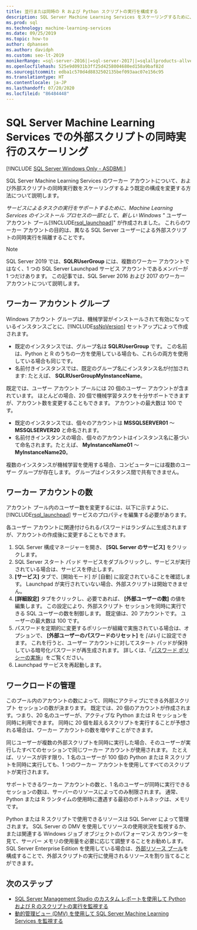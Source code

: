 ```yaml
---
title: 並行または同時の R および Python スクリプトの実行を構成する
description: SQL Server Machine Learning Services をスケーリングするために、ユーザー アカウント プールで R および Python スクリプトの並列または同時実行を構成します。
ms.prod: sql
ms.technology: machine-learning-services
ms.date: 09/25/2019
ms.topic: how-to
author: dphansen
ms.author: davidph
ms.custom: seo-lt-2019
monikerRange: =sql-server-2016||=sql-server-2017||=sqlallproducts-allversions
ms.openlocfilehash: 525e9d0931b3ff25d4258004680ed158a9baf82d
ms.sourcegitcommit: edba1c570d4d8832502135bef093aac07e156c95
ms.translationtype: HT
ms.contentlocale: ja-JP
ms.lasthandoff: 07/20/2020
ms.locfileid: "86484448"
---
```

# <a name="scale-concurrent-execution-of-external-scripts-in-sql-server-machine-learning-services"></a>SQL Server Machine Learning Services での外部スクリプトの同時実行のスケーリング
[!INCLUDE [SQL Server Windows Only - ASDBMI ](../../includes/applies-to-version/sql-windows-only-asdbmi.md)]

SQL Server Machine Learning Services のワーカー アカウントについて、および外部スクリプトの同時実行数をスケーリングするよう既定の構成を変更する方法について説明します。

*サービスによるタスクの実行をサポートするために、Machine Learning Services のインストール プロセスの一部として、新しい Windows "* ユーザー アカウント プール[!INCLUDE[rsql_launchpad](../../includes/rsql-launchpad-md.md)]" が作成されました。 これらのワーカー アカウントの目的は、異なる SQL Server ユーザーによる外部スクリプトの同時実行を隔離することです。

> [!Note]
> SQL Server 2019 では、**SQLRUserGroup** には、複数のワーカー アカウントではなく、1 つの SQL Server Launchpad サービス アカウントであるメンバーが 1 つだけあります。 この記事では、SQL Server 2016 および 2017 のワーカー アカウントについて説明します。

## <a name="worker-account-group"></a>ワーカー アカウント グループ

Windows アカウント グループは、機械学習がインストールされて有効になっているインスタンスごとに、[!INCLUDE[ssNoVersion](../../includes/ssnoversion-md.md)] セットアップによって作成されます。

- 既定のインスタンスでは、グループ名は **SQLRUserGroup** です。 この名前は、Python と R のうちの一方を使用している場合も、これらの両方を使用している場合も同じです。
- 名前付きインスタンスでは、既定のグループ名にインスタンス名が付加されます: たとえば、 **SQLRUserGroupMyInstanceName**。

既定では、ユーザー アカウント プールには 20 個のユーザー アカウントが含まれています。 ほとんどの場合、20 個で機械学習タスクを十分サポートできますが、アカウント数を変更することもできます。 アカウントの最大数は 100 です。

- 既定のインスタンスでは、個々のアカウントは **MSSQLSERVER01** ～ **MSSQLSERVER20** と命名されます。
- 名前付きインスタンスの場合、個々のアカウントはインスタンス名に基づいて命名されます。たとえば、 **MyInstanceName01** ～ **MyInstanceName20**。

複数のインスタンスが機械学習を使用する場合、コンピューターには複数のユーザー グループが存在します。 グループはインスタンス間で共有できません。

<a name = "HowToChangeGroup"> </a>

## <a name="number-of-worker-accounts"></a>ワーカー アカウントの数

アカウント プール内のユーザー数を変更するには、以下に示すように、[!INCLUDE[rsql_launchpad](../../includes/rsql-launchpad-md.md)] サービスのプロパティを編集する必要があります。

各ユーザー アカウントに関連付けられるパスワードはランダムに生成されますが、アカウントの作成後に変更することもできます。

1. SQL Server 構成マネージャーを開き、 **[SQL Server のサービス]** をクリックします。
2. SQL Server スタート パッド サービスをダブルクリックし、サービスが実行されている場合は、サービスを停止します。
3.  **[サービス]** タブで、[開始モード] が [自動] に設定されていることを確認します。 Launchpad が実行されていない場合、外部スクリプトは開始できません。
4.  **[詳細設定]** タブをクリックし、必要であれば、 **[外部ユーザーの数]** の値を編集します。 この設定により、外部スクリプト セッションを同時に実行できる SQL ユーザーの数を制御します。 既定値は、20 アカウントです。 ユーザーの最大数は 100 です。
5. パスワードを定期的に変更するポリシーが組織で実施されている場合は、オプションで、 **[外部ユーザーのパスワードのリセット]** を _[はい]_ に設定できます。 これを行うと、ユーザー アカウントに対してスタート パッドが保持している暗号化パスワードが再生成されます。 詳しくは、「[パスワード ポリシーの実施](../security/sql-server-launchpad-service-account.md#bkmk_EnforcePolicy)」をご覧ください。
6.  Launchpad サービスを再起動します。

## <a name="managing-workloads"></a>ワークロードの管理

このプール内のアカウントの数によって、同時にアクティブにできる外部スクリプト セッションの数が決まります。  既定では、20 個のアカウントが作成されます。つまり、20 名のユーザーが、アクティブな Python または R セッションを同時に利用できます。 同時に 20 個を超えるスクリプトを実行することが予想される場合は、ワーカー アカウントの数を増やすことができます。

同じユーザーが複数の外部スクリプトを同時に実行した場合、そのユーザーが実行したすべてのセッションで同じワーカー アカウントが使用されます。 たとえば、リソースが許す限り、1 名のユーザーが 100 個の Python または R スクリプトを同時に実行しても、1 つのワーカー アカウントを使用してすべてのスクリプトが実行されます。

サポートできるワーカー アカウントの数と、1 名のユーザーが同時に実行できるセッションの数は、サーバーのリソースによってのみ制限されます。 通常、Python または R ランタイムの使用時に遭遇する最初のボトルネックは、メモリです。

Python または R スクリプトで使用できるリソースは SQL Server によって管理されます。 SQL Server の DMV を使用してリソースの使用状況を監視するか、または関連する Windows ジョブ オブジェクトのパフォーマンス カウンターを見て、サーバー メモリの使用量を必要に応じて調整することをお勧めします。 SQL Server Enterprise Edition を使用している場合は、[外部リソース プール](create-external-resource-pool.md)を構成することで、外部スクリプトの実行に使用されるリソースを割り当てることができます。

## <a name="next-steps"></a>次のステップ

- [SQL Server Management Studio のカスタム レポートを使用して Python および R のスクリプトの実行を監視する](../../machine-learning/administration/monitor-sql-server-machine-learning-services-using-custom-reports-management-studio.md)
- [動的管理ビュー (DMV) を使用して SQL Server Machine Learning Services を監視する](../../machine-learning/administration/monitor-sql-server-machine-learning-services-using-dynamic-management-views.md)